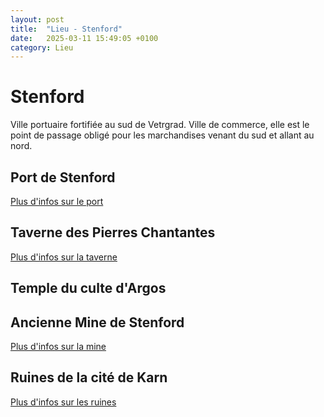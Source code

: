 ```yaml
---
layout: post
title:  "Lieu - Stenford"
date:   2025-03-11 15:49:05 +0100
category: Lieu
---
```


# Stenford
Ville portuaire fortifiée au sud de Vetrgrad. Ville de commerce, elle est le point de passage obligé pour les marchandises venant du sud et allant au nord.

## Port de Stenford
[Plus d'infos sur le port](/dnd-journal/lieu/2025/03/25/Stenford-port.html)

## Taverne des Pierres Chantantes
[Plus d'infos sur la taverne](/dnd-journal/lieu/2025/03/11/Taverne-des-Pierres-Chantantes.html)

## Temple du culte d'Argos


## Ancienne Mine de Stenford
[Plus d'infos sur la mine](/dnd-journal/lieu/2025/03/25/Mines.html)

## Ruines de la cité de Karn
[Plus d'infos sur les ruines](/dnd-journal/lieu/2025/04/08/Karn-Ruines.html)